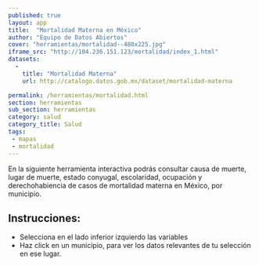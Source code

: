 ```yaml
---
published: true
layout: app
title:  "Mortalidad Materna en México"
author: "Equipo de Datos Abiertos"
cover: "herramientas/mortalidad--480x225.jpg"
iframe_src: "http://104.236.151.123/mortalidad/index_1.html"
datasets:
  -
    title: "Mortalidad Materna"
    url: http://catalogo.datos.gob.mx/dataset/mortalidad-materna

permalink: /herramientas/mortalidad.html
section: herramientas
sub_section: herramientas
category: salud
category_title: Salud
tags:
 - mapas
 - mortalidad
---
```


<p>En la siguiente herramienta interactiva podrás consultar causa de muerte, lugar de muerte, estado conyugal, escolaridad, ocupación y derechohabiencia de casos de mortalidad materna en México, por municipio.</p>

<h2>Instrucciones:</h2>
<ul>
<li>Selecciona en el lado inferior izquierdo las variables</li>
<li>Haz click en un municipio, para ver los datos relevantes de tu selección en ese lugar. </li>
</ul>
